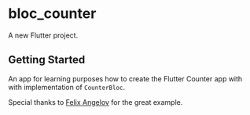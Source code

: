 # bloc_counter

A new Flutter project.

## Getting Started
An app for learning purposes how to create the Flutter Counter app with with implementation of `CounterBloc`.

Special thanks to [Felix Angelov](https://github.com/felangel) for the great example. 



